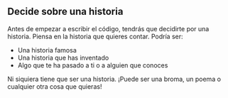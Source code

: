 ## Decide sobre una historia

Antes de empezar a escribir el código, tendrás que decidirte por una historia. Piensa en la historia que quieres contar. Podría ser:

+ Una historia famosa
+ Una historia que has inventado
+ Algo que te ha pasado a ti o a alguien que conoces

Ni siquiera tiene que ser una historia. ¡Puede ser una broma, un poema o cualquier otra cosa que quieras!